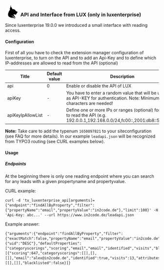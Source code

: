 <img align="left" src="../../../Resources/Public/Icons/lux.svg" width="50" />

### API and Interface from LUX (only in luxenterprise)

Since luxenterprise 19.0.0 we introduced a small interface with reading access.

#### Configuration

First of all you have to check the extension manager configuration of luxenterprise, to turn on the API and to add
an Api-Key and to define which IP-addresses are allowed to read from the API (optional)

| Title                   | Default value             | Description                                                                                                                        |
| ----------------------- | ------------------------- | ---------------------------------------------------------------------------------------------------------------------------------- |
| api                     | 0                         | Enable or disable the API of LUX                                                                                                   |
| apiKey                  | -                         | You have to enter a random value that will be used then as API-KEY for authentication. Note: Minimum 128 characters are needed!    |
| apiKeyIpAllowList       | -                         | Define one or more IPs or ranges (optional) for allowing to read the API (e.g. 192.0.0.1,192.168.0.0/24,fc00::,2001:db8::567:89ab) |

**Note:** Take care to add the typenum `1650897821` to your siteconfiguration (see FAQ for more details). In our example `leadapi.json` will be recognized from TYPO3 routing (see CURL examples below).

#### Usage

##### Endpoints

At the beginning there is only one reading endpoint where you can search for any leads with a given propertyname and
propertyvalue.

CURL example:
```
curl -d 'tx_luxenterprise_api[arguments]={"endpoint":"findAllByProperty","filter":{"propertyName":"email","propertyValue":"in2code.de"},"limit":100}' -H 'Api-Key: abc...' --url https://www.in2code.de/leadapi.json
```

Example answer:
```
{"arguments":{"endpoint":"findAllByProperty","filter":{"exactMatch":false,"propertyName":"email","propertyValue":"in2code.de"},"limit":1,"orderings":{"uid":"DESC"},"defaultProperties":["categoryscorings","scoring","email","email","identified","visits","blacklisted","attributes"]},"data":[{"scoring":647,"categoryscorings":[[],[],[]],"email":"alex@in2code.de","identified":true,"visits":13,"attributes":[[],[]],"blacklisted":false}]}
```
